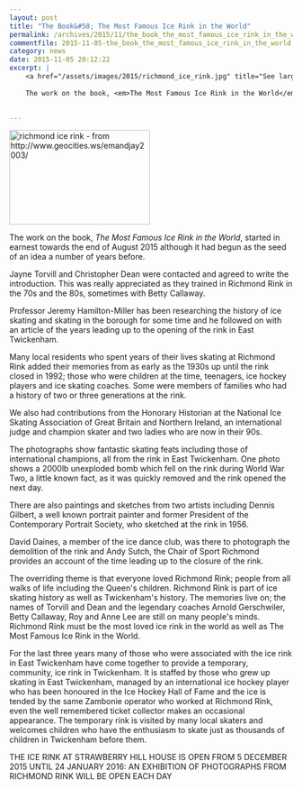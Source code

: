 ```yaml
---
layout: post
title: "The Book&#58; The Most Famous Ice Rink in the World"
permalink: /archives/2015/11/the_book_the_most_famous_ice_rink_in_the_world.html
commentfile: 2015-11-05-the_book_the_most_famous_ice_rink_in_the_world
category: news
date: 2015-11-05 20:12:22
excerpt: |
    <a href="/assets/images/2015/richmond_ice_rink.jpg" title="See larger version of - richmond ice rink - from http://www.geocities.ws/emandjay2003/"><img src="/assets/images/2015/richmond_ice_rink_thumb.jpg" width="150" height="101" alt="richmond ice rink - from http://www.geocities.ws/emandjay2003/" class="photo right" /></a>
    
    The work on the book, <em>The Most Famous Ice Rink in the World</em>, started in earnest towards the end of August 2015 although it had begun as the seed of an idea a number of years before.
    

---
```


<a href="/assets/images/2015/richmond_ice_rink.jpg" title="See larger version of - richmond ice rink - from http://www.geocities.ws/emandjay2003/"><img src="/assets/images/2015/richmond_ice_rink_thumb.jpg" width="250" height="168" alt="richmond ice rink - from http://www.geocities.ws/emandjay2003/" class="photo right" /></a>

The work on the book, <em>The Most Famous Ice Rink in the World</em>, started in earnest towards the end of August 2015 although it had begun as the seed of an idea a number of years before.

Jayne Torvill and Christopher Dean were contacted and agreed to write the introduction. This was really appreciated as they trained in Richmond Rink in the 70s and the 80s, sometimes with Betty Callaway.

Professor Jeremy Hamilton-Miller has been researching the history of ice skating and skating in the borough for some time and he followed on with an article of the years leading up to the opening of the rink in East Twickenham.

Many local residents who spent years of their lives skating at Richmond Rink added their memories from as early as the 1930s up until the rink closed in 1992; those who were children at the time, teenagers, ice hockey players and ice skating coaches. Some were members of families who had a history of two or three generations at the rink.

We also had contributions from the Honorary Historian at the National Ice Skating Association of Great Britain and Northern Ireland, an international judge and champion skater and two ladies who are now in their 90s.

The photographs show fantastic skating feats including those of international champions, all from the rink in East Twickenham. One photo shows a 2000lb unexploded bomb which fell on the rink during World War Two, a little known fact, as it was quickly removed and the rink opened the next day.

There are also paintings and sketches from two artists including Dennis Gilbert, a well known portrait painter and former President of the Contemporary Portrait Society, who sketched at the rink in 1956.

David Daines, a member of the ice dance club, was there to photograph the demolition of the rink and Andy Sutch, the Chair of Sport Richmond provides an account of the time leading up to the closure of the rink.

The overriding theme is that everyone loved Richmond Rink; people from all walks of life including the Queen's children. Richmond Rink is part of ice skating history as well as Twickenham's history. The memories live on; the names of Torvill and Dean and the legendary coaches Arnold Gerschwiler, Betty Callaway, Roy and Anne Lee are still on many people's minds. Richmond Rink must be the most loved ice rink in the world as well as The Most Famous Ice Rink in the World.

For the last three years many of those who were associated with the ice rink in East Twickenham have come together to provide a temporary, community, ice rink in Twickenham. It is staffed by those who grew up skating in East Twickenham, managed by an international ice hockey player who has been honoured in the Ice Hockey Hall of Fame and the ice is tended by the same Zambonie operator who worked at Richmond Rink, even the well remembered ticket collector makes an occasional appearance. The temporary rink is visited by many local skaters and welcomes children who have the enthusiasm to skate just as thousands of children in Twickenham before them.

THE ICE RINK AT STRAWBERRY HILL HOUSE IS OPEN FROM 5 DECEMBER 2015 UNTIL 24 JANUARY 2016: AN EXHIBITION OF PHOTOGRAPHS FROM RICHMOND RINK WILL BE OPEN EACH DAY
